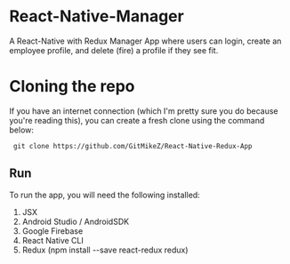 # React-Native-Manager

A React-Native with Redux Manager App where users can login, create an employee profile, and delete (fire) a profile if they see fit.

# Cloning the repo

If you have an internet connection (which I'm pretty sure you do because you're reading this), you can create a
fresh clone using the command below:

<pre><code> git clone https://github.com/GitMikeZ/React-Native-Redux-App</code></pre>

## Run

To run the app, you will need the following installed:

1. JSX
2. Android Studio / AndroidSDK
3. Google Firebase
4. React Native CLI
5. Redux (npm install --save react-redux redux)



